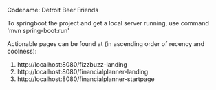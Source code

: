 Codename: Detroit Beer Friends

To springboot the project and get a local server running, use command 'mvn spring-boot:run'

Actionable pages can be found at (in ascending order of recency and coolness):
1) http://localhost:8080/fizzbuzz-landing
2) http://localhost:8080/financialplanner-landing
3) http://localhost:8080/financialplanner-startpage
